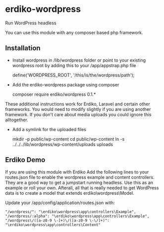 erdiko-wordpress
================

Run WordPress headless

You can use this module with any composer based php framework.


Installation
------------

* Install wordpress in /lib/wordpress folder or point to your existing wordpress root by adding this to your /app/appstrap.php file

    define('WORDPRESS_ROOT', '/this/is/the/wordpress/path');

* Add the erdiko-wordpress package using composer

	composer require erdiko/wordpress 0.1.*

These additional instructions work for Erdiko, Laravel and certain other frameworks. You would need to modify slightly if you are using another framework.  If you don't care about media uploads you could ignore this alltogether.

* Add a symlink for the uploaded files

	mkdir -p public/wp-content
	cd public/wp-content
	ln -s ../../../lib/wordpress/wp-content/uploads uploads


Erdiko Demo
-----------

If you are using this module with Erdiko Add the following lines to your routes.json file to enable the wordpress example and content controllers.  They are a good way to get a jumpstart running headless.  Use this as an example or roll your own.  Afterall, all that is really needed to get WordPress data is to create a model that extends erdiko\wordpress\Model.

Update your /app/config/application/routes.json with:

```
"/wordpress/": "\erdiko\wordpress\app\controllers\Example",
"/wordpress/:alpha": "\erdiko\wordpress\app\controllers\Example",
"/wordpress\/([a-z0-9 \-]+)\/([a-z0-9 \-\/]+)": "\erdiko\wordpress\app\controllers\Content"
```

